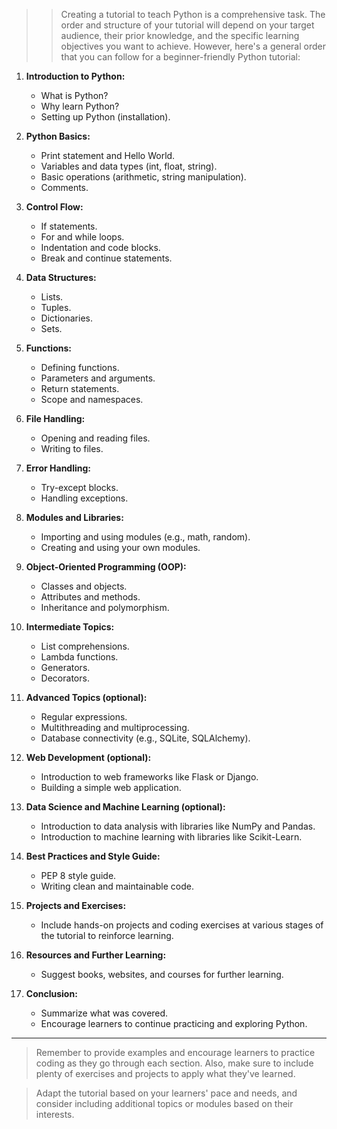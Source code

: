 >> Creating a tutorial to teach Python is a comprehensive task. The order and structure of your tutorial
will depend on your target audience, their prior knowledge, and the specific learning objectives you
want to achieve. However, here's a general order that you can follow for a beginner-friendly Python
tutorial:

1. **Introduction to Python:**
   - What is Python?
   - Why learn Python?
   - Setting up Python (installation).

2. **Python Basics:**
   - Print statement and Hello World.
   - Variables and data types (int, float, string).
   - Basic operations (arithmetic, string manipulation).
   - Comments.

3. **Control Flow:**
   - If statements.
   - For and while loops.
   - Indentation and code blocks.
   - Break and continue statements.

4. **Data Structures:**
   - Lists.
   - Tuples.
   - Dictionaries.
   - Sets.

5. **Functions:**
   - Defining functions.
   - Parameters and arguments.
   - Return statements.
   - Scope and namespaces.

6. **File Handling:**
   - Opening and reading files.
   - Writing to files.

7. **Error Handling:**
   - Try-except blocks.
   - Handling exceptions.

8. **Modules and Libraries:**
   - Importing and using modules (e.g., math, random).
   - Creating and using your own modules.

9. **Object-Oriented Programming (OOP):**
   - Classes and objects.
   - Attributes and methods.
   - Inheritance and polymorphism.

10. **Intermediate Topics:**
    - List comprehensions.
    - Lambda functions.
    - Generators.
    - Decorators.

11. **Advanced Topics (optional):**
    - Regular expressions.
    - Multithreading and multiprocessing.
    - Database connectivity (e.g., SQLite, SQLAlchemy).

12. **Web Development (optional):**
    - Introduction to web frameworks like Flask or Django.
    - Building a simple web application.

13. **Data Science and Machine Learning (optional):**
    - Introduction to data analysis with libraries like NumPy and Pandas.
    - Introduction to machine learning with libraries like Scikit-Learn.

14. **Best Practices and Style Guide:**
    - PEP 8 style guide.
    - Writing clean and maintainable code.

15. **Projects and Exercises:**
    - Include hands-on projects and coding exercises at various stages of the tutorial to reinforce
      learning.

16. **Resources and Further Learning:**
    - Suggest books, websites, and courses for further learning.

17. **Conclusion:**
    - Summarize what was covered.
    - Encourage learners to continue practicing and exploring Python.

---
> Remember to provide examples and encourage learners to practice coding as they go through each section. Also, make sure to include plenty of exercises and projects to apply what they've learned.

> Adapt the tutorial based on your learners' pace and needs, and consider including additional topics or modules based on their interests.





